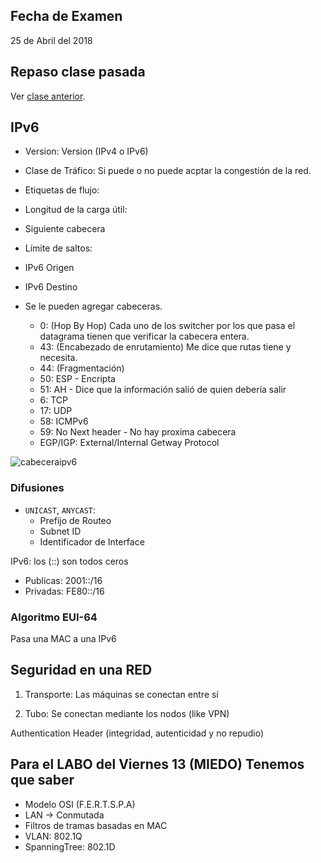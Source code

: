 ## Fecha de Examen

25 de Abril del 2018

## Repaso clase pasada

Ver [clase anterior](./05-teoria.md).

## IPv6

* Version: Version (IPv4 o IPv6)
* Clase de Tráfico: Si puede o no puede acptar la congestión de la red.
* Etiquetas de flujo:
* Longitud de la carga útil:
* Siguiente cabecera
* Límite de saltos:
* IPv6 Origen
* IPv6 Destino

* Se le pueden agregar cabeceras.
  * 0: (Hop By Hop) Cada uno de los switcher por los que pasa el datagrama tienen que verificar la cabecera entera.
  * 43: (Encabezado de enrutamiento) Me dice que rutas tiene y necesita.
  * 44: (Fragmentación)
  * 50: ESP - Encripta
  * 51: AH - Dice que la información salió de quien debería salir
  * 6:  TCP
  * 17: UDP
  * 58: ICMPv6
  * 59: No Next header - No hay proxima cabecera
  * EGP/IGP: External/Internal Getway Protocol

![cabeceraipv6](https://user-images.githubusercontent.com/1039278/38646465-7309f02a-3dbe-11e8-81e3-f064130d030e.png)


### Difusiones

* `UNICAST`, `ANYCAST`:
  * Prefijo de Routeo
  * Subnet ID
  * Identificador de Interface

IPv6: los (::) son todos ceros
* Publicas: 2001::/16
* Privadas: FE80::/16

### Algoritmo EUI-64

Pasa una MAC a una IPv6



## Seguridad en una RED

1. Transporte: Las máquinas se conectan entre sí

1. Tubo: Se conectan mediante los nodos (like VPN)


Authentication Header (integridad, autenticidad y no repudio)






## Para el LABO del Viernes 13 (MIEDO) Tenemos que saber

* Modelo OSI (F.E.R.T.S.P.A)
* LAN -> Conmutada
* Filtros de tramas basadas en MAC
* VLAN: 802.1Q
* SpanningTree: 802.1D
